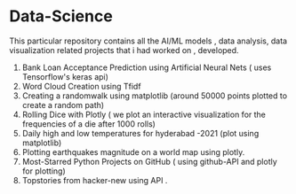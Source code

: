 # Data-Science

This particular repository contains all the AI/ML models , data analysis, data visualization  related projects that i had worked on , developed.

1. Bank Loan Acceptance Prediction using Artificial Neural Nets ( uses Tensorflow's keras api)
2. Word Cloud Creation using Tfidf
3. Creating a randomwalk using matplotlib (around 50000 points plotted to create a random path)
4. Rolling Dice with Plotly ( we plot an interactive visualization for the frequencies of a die after 1000 rolls)
5. Daily high and low temperatures for hyderabad -2021 (plot using matplotlib)
6. Plotting earthquakes magnitude on a world map using plotly.
7. Most-Starred Python Projects on GitHub ( using github-API and plotly for plotting)
8. Topstories from hacker-new using API .
